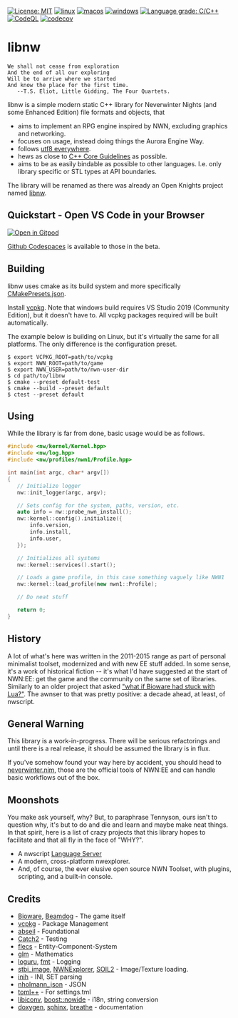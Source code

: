 [![License: MIT](https://img.shields.io/badge/License-MIT-yellow.svg)](https://opensource.org/licenses/MIT)
[![linux](https://github.com/jd28/libnw/actions/workflows/linux.yml/badge.svg)](https://github.com/jd28/libnw/actions?query=workflow%3Alinux)
[![macos](https://github.com/jd28/libnw/actions/workflows/macos.yml/badge.svg)](https://github.com/jd28/libnw/actions?query=workflow%3Amacos)
[![windows](https://github.com/jd28/libnw/actions/workflows/windows.yml/badge.svg)](https://github.com/jd28/libnw/actions?query=workflow%3Awindows)
[![Language grade: C/C++](https://img.shields.io/lgtm/grade/cpp/g/jd28/libnw.svg?logo=lgtm&logoWidth=18)](https://lgtm.com/projects/g/jd28/libnw/context:cpp)
[![CodeQL](https://github.com/jd28/libnw/actions/workflows/codeql-analysis.yml/badge.svg)](https://github.com/jd28/libnw/actions/workflows/codeql-analysis.yml)
[![codecov](https://codecov.io/gh/jd28/libnw/branch/main/graph/badge.svg?token=79PNROEEUU)](https://codecov.io/gh/jd28/libnw)

# libnw

```
We shall not cease from exploration
And the end of all our exploring
Will be to arrive where we started
And know the place for the first time.
   --T.S. Eliot, Little Gidding, The Four Quartets.
```

libnw is a simple modern static C++ library for Neverwinter Nights (and some Enhanced Edition) file formats and objects, that

- aims to implement an RPG engine inspired by NWN, excluding graphics and networking.
- focuses on usage, instead doing things the Aurora Engine Way.
- follows [utf8 everywhere](https://utf8everywhere.org/).
- hews as close to [C++ Core Guidelines](https://isocpp.github.io/CppCoreGuidelines/CppCoreGuidelines) as possible.
- aims to be as easily bindable as possible to other languages.  I.e. only library specific or STL types at API boundaries.

The library will be renamed as there was already an Open Knights project named [libnw](https://sourceforge.net/projects/openknights/files/libnw/).

## Quickstart - Open VS Code in your Browser

[![Open in Gitpod](https://gitpod.io/button/open-in-gitpod.svg)](https://gitpod.io/#https://github.com/jd28/libnw)

[Github Codespaces](https://github.com/features/codespaces) is available to those in the beta.

## Building

libnw uses cmake as its build system and more specifically [CMakePresets.json](https://cmake.org/cmake/help/latest/manual/cmake-presets.7.html).

Install [vcpkg](https://github.com/microsoft/vcpkg).  Note that windows build requires VS Studio 2019 (Community Edition), but it doesn't have to.  All vcpkg packages required will be built automatically.

The example below is building on Linux, but it's virtually the same for all platforms.  The only difference is the configuration preset.

```
$ export VCPKG_ROOT=path/to/vcpkg
$ export NWN_ROOT=path/to/game
$ export NWN_USER=path/to/nwn-user-dir
$ cd path/to/libnw
$ cmake --preset default-test
$ cmake --build --preset default
$ ctest --preset default
```

## Using

While the library is far from done, basic usage would be as follows.

```cpp
#include <nw/kernel/Kernel.hpp>
#include <nw/log.hpp>
#include <nw/profiles/nwn1/Profile.hpp>

int main(int argc, char* argv[])
{
   // Initialize logger
   nw::init_logger(argc, argv);

   // Sets config for the system, paths, version, etc.
   auto info = nw::probe_nwn_install();
   nw::kernel::config().initialize({
       info.version,
       info.install,
       info.user,
   });

   // Initializes all systems
   nw::kernel::services().start();

   // Loads a game profile, in this case something vaguely like NWN1
   nw::kernel::load_profile(new nwn1::Profile);

   // Do neat stuff

   return 0;
}
```

## History

A lot of what's here was written in the 2011-2015 range as part of personal minimalist toolset, modernized and with new EE stuff added.  In some sense, it's a work of historical fiction -- it's what I'd have suggested at the start of NWN:EE: get the game and the community on the same set of libraries.  Similarly to an older project that asked ["what if Bioware had stuck with Lua?"](https://solstice.readthedocs.io/en/latest/).  The awnser to that was pretty positive: a decade ahead, at least, of nwscript.

## General Warning

This library is a work-in-progress.  There will be serious refactorings and until there is a real release, it should be assumed the library is in flux.

If you've somehow found your way here by accident, you should head to [neverwinter.nim](https://github.com/niv/neverwinter.nim), those are the official tools of NWN:EE and can handle basic workflows out of the box.

## Moonshots

You make ask yourself, why?  But, to paraphrase Tennyson, ours isn't to question why, it's but to do and die and learn and maybe make neat things.  In that spirit, here is a list of crazy projects that this library hopes to facilitate and that all fly in the face of "WHY?".

* A nwscript [Language Server](https://en.wikipedia.org/wiki/Language_Server_Protocol)
* A modern, cross-platform nwexplorer.
* And, of course, the ever elusive open source NWN Toolset, with plugins, scripting, and a built-in console.

## Credits

- [Bioware](https://bioware.com), [Beamdog](https://beamdog.com) - The game itself
- [vcpkg](https://github.com/microsoft/vcpkg) - Package Management
- [abseil](https://abseil.io/) - Foundational
- [Catch2](https://github.com/catchorg/Catch2) - Testing
- [flecs](https://github.com/SanderMertens/flecs) - Entity-Component-System
- [glm](https://www.opengl.org/sdk/libs/GLM/) - Mathematics
- [loguru](https://github.com/emilk/loguru), [fmt](https://github.com/fmtlib/fmt) - Logging
- [stbi_image](https://github.com/nothings/stb), [NWNExplorer](https://github.com/virusman/nwnexplorer), [SOIL2](https://github.com/SpartanJ/SOIL2/) - Image/Texture loading.
- [inih](https://github.com/benhoyt/inih) - INI, SET parsing
- [nholmann_json](https://github.com/nlohmann/json) - JSON
- [toml++](https://github.com/marzer/tomlplusplus/) - For settings.tml
- [libiconv](https://www.gnu.org/software/libiconv/), [boost::nowide](https://github.com/boostorg/nowide) - i18n, string conversion
- [doxygen](https://doxygen.nl/), [sphinx](https://www.sphinx-doc.org/en/master/), [breathe](https://breathe.readthedocs.io/en/latest/) - documentation
